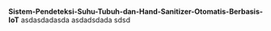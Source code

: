 **Sistem-Pendeteksi-Suhu-Tubuh-dan-Hand-Sanitizer-Otomatis-Berbasis-IoT**
asdasdadasda
asdadsdada
sdsd
